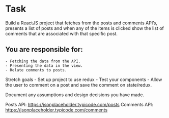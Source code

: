 # Task

Build a ReactJS project that fetches from the posts and comments API’s, presents a list of posts and when any of the items is clicked show the list of  comments that are associated with that specific post.

## You are responsible for:
    - Fetching the data from the API.
    - Presenting the data in the view.
    - Relate comments to posts.

Stretch goals
    - Set up project to use redux
    - Test your components
    - Allow the user to comment on a post and save the comment on state/redux.

Document any assumptions and design decisions you have made.

Posts API: https://jsonplaceholder.typicode.com/posts
Comments API: https://jsonplaceholder.typicode.com/comments